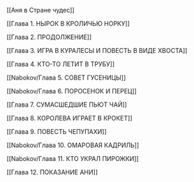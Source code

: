 [[Аня в Стране чудес]]

[[Глава 1. НЫРОК В КРОЛИЧЬЮ НОРКУ]]

[[Глава 2. ПРОДОЛЖЕНИЕ]]

[[Глава 3. ИГРА В КУРАЛЕСЫ И ПОВЕСТЬ В ВИДЕ ХВОСТА]]

[[Глава 4. КТО-ТО ЛЕТИТ В ТРУБУ]]

[[Nabokov/Глава 5. СОВЕТ ГУСЕНИЦЫ]]

[[Nabokov/Глава 6. ПОРОСЕНОК И ПЕРЕЦ]]

[[Глава 7. СУМАСШЕДШИЕ ПЬЮТ ЧАЙ]]

[[Глава 8. КОРОЛЕВА ИГРАЕТ В КРОКЕТ]]

[[Глава 9. ПОВЕСТЬ ЧЕПУПАХИ]]

[[Nabokov/Глава 10. ОМАРОВАЯ КАДРИЛЬ]]

[[Nabokov/Глава 11. КТО УКРАЛ ПИРОЖКИ]]

[[Глава 12. ПОКАЗАНИЕ АНИ]]